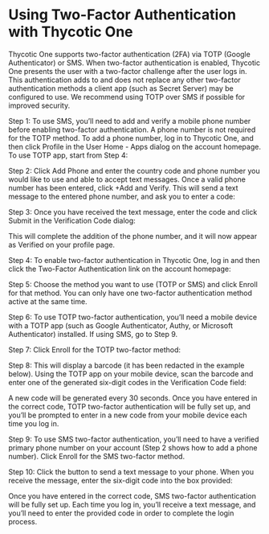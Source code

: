 [title]: # (Using Two-Factor Authentication with Thycotic One)
[tags]: # (Authentication,2fa,two factor,thycotic one)
[priority]: # (1000)

# Using Two-Factor Authentication with Thycotic One

Thycotic One supports two-factor authentication (2FA) via TOTP (Google Authenticator) or SMS. When two-factor authentication is enabled, Thycotic One presents the user with a two-factor challenge after the user logs in. This authentication adds to and does not replace any other two-factor authentication methods a client app (such as Secret Server) may be configured to use. We recommend using TOTP over SMS if possible for improved security.
 	
Step 1: To use SMS, you’ll need to add and verify a mobile phone number before enabling two-factor authentication. A phone number is not required for the TOTP method. To add a phone number, log in to Thycotic One, and then click Profile in the User Home - Apps dialog on the account homepage. To use TOTP app, start from Step 4:

Step 2: Click Add Phone and enter the country code and phone number you would like to use and able to accept text messages. Once a valid phone number has been entered, click +Add and Verify. This will send a text message to the entered phone number, and ask you to enter a code:

Step 3: Once you have received the text message, enter the code and click Submit in the Verification Code dialog:

This will complete the addition of the phone number, and it will now appear as Verified on your profile page.

Step 4: To enable two-factor authentication in Thycotic One, log in and then click the Two-Factor Authentication link on the account homepage:

Step 5: Choose the method you want to use (TOTP or SMS) and click Enroll for that method. You can only have one two-factor authentication method active at the same time.

Step 6: To use TOTP two-factor authentication, you’ll need a mobile device with a TOTP app (such as Google Authenticator, Authy, or Microsoft Authenticator) installed. If using SMS, go to Step 9.

Step 7: Click Enroll for the TOTP two-factor method:

Step 8: This will display a barcode (it has been redacted in the example below). Using the TOTP app on your mobile device, scan the barcode and enter one of the generated six-digit codes in the Verification Code field:

A new code will be generated every 30 seconds. Once you have entered in the correct code, TOTP two-factor authentication will be fully set up, and you’ll be prompted to enter in a new code from your mobile device each time you log in.

Step 9: To use SMS two-factor authentication, you’ll need to have a verified primary phone number on your account (Step 2 shows how to add a phone number). Click Enroll for the SMS two-factor method.

Step 10: Click the button to send a text message to your phone. When you receive the message, enter the six-digit code into the box provided:

Once you have entered in the correct code, SMS two-factor authentication will be fully set up. Each time you log in, you’ll receive a text message, and you’ll need to enter the provided code in order to complete the login process.


